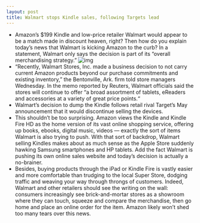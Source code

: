```yaml
---
layout: post
title: Walmart stops Kindle sales, following Targets lead
---
```

* Amazon’s $199 Kindle and low-price retailer Walmart would appear to be a match made in discount heaven, right? Then how do you explain today’s news that Walmart is kicking Amazon to the curb? In a statement, Walmart only says the decision is part of its “overall merchandising strategy.”
![img](http://media.idownloadblog.com/wp-content/uploads/2012/04/kindle-fire.jpg)
* “Recently, Walmart Stores, Inc. made a business decision to not carry current Amazon products beyond our purchase commitments and existing inventory,” the Bentonville, Ark. firm told store managers Wednesday. In the memo reported by Reuters, Walmart officials said the stores will continue to offer “a broad assortment of tablets, eReaders and accessories at a variety of great price points.“
* Walmart’s decision to dump the Kindle follows retail rival Target’s May announcement that it would discontinue selling the devices.
* This shouldn’t be too surprising. Amazon views the Kindle and Kindle Fire HD as the home version of its vast online shopping service, offering up books, ebooks, digital music, videos — exactly the sort of items Walmart is also trying to push. With that sort of backdrop, Walmart selling Kindles makes about as much sense as the Apple Store suddenly hawking Samsung smartphones and HP tablets. Add the fact Walmart is pushing its own online sales website and today’s decision is actually a no-brainer.
* Besides, buying products through the iPad or Kindle Fire is vastly easier and more comfortable than trudging to the local Super Store, dodging traffic and weaving your way through throngs of customers. Indeed, Walmart and other retailers should see the writing on the wall: consumers increasingly see brick-and-mortar stores as a showroom where they can touch, squeeze and compare the merchandise, then go home and place an online order for the item. Amazon likely won’t shed too many tears over this news.

